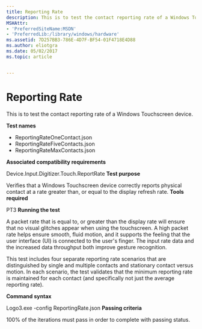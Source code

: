 ```yaml
---
title: Reporting Rate
description: This is to test the contact reporting rate of a Windows Touchscreen device.
MSHAttr:
- 'PreferredSiteName:MSDN'
- 'PreferredLib:/library/windows/hardware'
ms.assetid: 7D257BB3-786E-4D7F-BF54-01F4718E4D88
ms.author: eliotgra
ms.date: 05/02/2017
ms.topic: article


---
```


# Reporting Rate


This is to test the contact reporting rate of a Windows Touchscreen device.

**Test names**

-   ReportingRateOneContact.json
-   ReportingRateFiveContacts.json
-   ReportingRateMaxContacts.json

**Associated compatibility requirements**

Device.Input.Digitizer.Touch.ReportRate
**Test purpose**

Verifies that a Windows Touchscreen device correctly reports physical contact at a rate greater than, or equal to the display refresh rate.
**Tools required**

PT3
**Running the test**

A packet rate that is equal to, or greater than the display rate will ensure that no visual glitches appear when using the touchscreen. A high packet rate helps ensure smooth, fluid motion, and it supports the feeling that the user interface (UI) is connected to the user's finger. The input rate data and the increased data throughput both improve gesture recognition.

This test includes four separate reporting rate scenarios that are distinguished by single and multiple contacts and stationary contact versus motion. In each scenario, the test validates that the minimum reporting rate is maintained for each contact (and specifically not just the average reporting rate).

**Command syntax**

Logo3.exe -config ReportingRate.json
**Passing criteria**

100% of the iterations must pass in order to complete with passing status.
 

 






